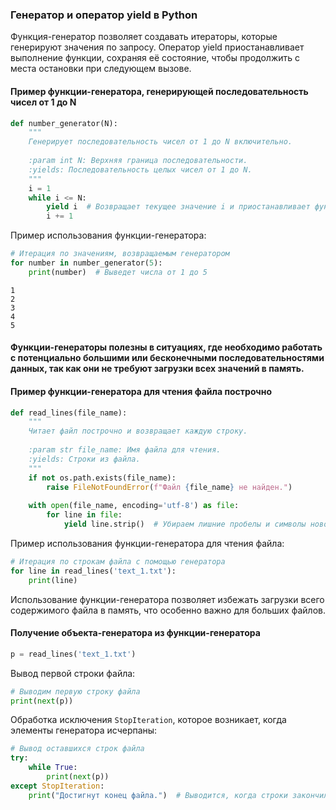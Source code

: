### Генератор и оператор yield в Python

Функция-генератор позволяет создавать итераторы, которые генерируют значения по запросу. Оператор yield приостанавливает выполнение функции, сохраняя её состояние, чтобы продолжить с места остановки при следующем вызове.

#### Пример функции-генератора, генерирующей последовательность чисел от 1 до N


```python
def number_generator(N):
    """
    Генерирует последовательность чисел от 1 до N включительно.
    
    :param int N: Верхняя граница последовательности.
    :yields: Последовательность целых чисел от 1 до N.
    """
    i = 1
    while i <= N:
        yield i  # Возвращает текущее значение i и приостанавливает функцию
        i += 1
```

Пример использования функции-генератора:


```python
# Итерация по значениям, возвращаемым генератором
for number in number_generator(5):
    print(number)  # Выведет числа от 1 до 5
```

    1
    2
    3
    4
    5
    

#### Функции-генераторы полезны в ситуациях, где необходимо работать с потенциально большими или бесконечными последовательностями данных, так как они не требуют загрузки всех значений в память.

#### Пример функции-генератора для чтения файла построчно


```python
def read_lines(file_name):
    """
    Читает файл построчно и возвращает каждую строку.
    
    :param str file_name: Имя файла для чтения.
    :yields: Строки из файла.
    """
    if not os.path.exists(file_name):
        raise FileNotFoundError(f"Файл {file_name} не найден.")
        
    with open(file_name, encoding='utf-8') as file:
        for line in file:
            yield line.strip()  # Убираем лишние пробелы и символы новой строки
```

Пример использования функции-генератора для чтения файла:


```python
# Итерация по строкам файла с помощью генератора
for line in read_lines('text_1.txt'):
    print(line)
```

Использование функции-генератора позволяет избежать загрузки всего содержимого файла в память, что особенно важно для больших файлов.

#### Получение объекта-генератора из функции-генератора


```python
p = read_lines('text_1.txt')
```

Вывод первой строки файла:


```python
# Выводим первую строку файла
print(next(p))
```

Обработка исключения `StopIteration`, которое возникает, когда элементы генератора исчерпаны:


```python
# Вывод оставшихся строк файла
try:
    while True:
        print(next(p))
except StopIteration:
    print("Достигнут конец файла.")  # Выводится, когда строки закончились
```

